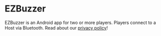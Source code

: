 # EZBuzzer
EZBuzzer is an Android app for two or more players.
Players connect to a Host via Bluetooth.
Read about our <a href="https://braultomatic.github.io/ezbuzzer/privacy">privacy policy</a>!